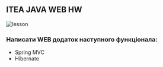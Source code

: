 ## ITEA JAVA WEB HW

![lesson](https://img.shields.io/badge/itea_java_web_hw-14-green)

### Написати WEB додаток наступного функціонала:
- Spring MVC
- Hibernate
